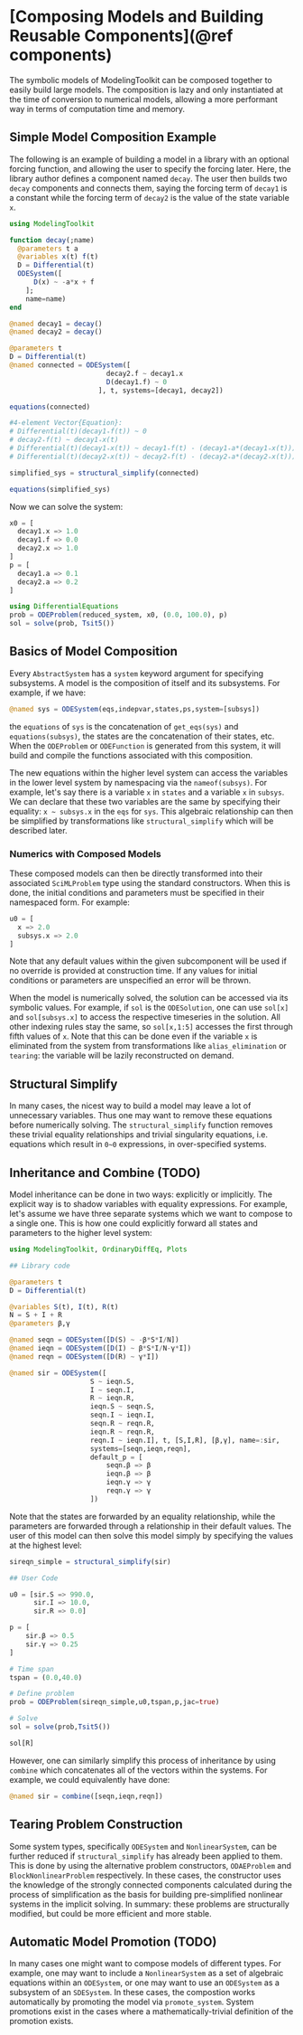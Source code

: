 # [Composing Models and Building Reusable Components](@ref components)

The symbolic models of ModelingToolkit can be composed together to
easily build large models. The composition is lazy and only instantiated
at the time of conversion to numerical models, allowing a more performant
way in terms of computation time and memory.

## Simple Model Composition Example

The following is an example of building a model in a library with
an optional forcing function, and allowing the user to specify the
forcing later. Here, the library author defines a component named
`decay`. The user then builds two `decay` components and connects them,
saying the forcing term of `decay1` is a constant while the forcing term
of `decay2` is the value of the state variable `x`.

```julia
using ModelingToolkit

function decay(;name)
  @parameters t a
  @variables x(t) f(t)
  D = Differential(t)
  ODESystem([
      D(x) ~ -a*x + f
    ];
    name=name)
end

@named decay1 = decay()
@named decay2 = decay()

@parameters t
D = Differential(t)
@named connected = ODESystem([
                        decay2.f ~ decay1.x
                        D(decay1.f) ~ 0
                      ], t, systems=[decay1, decay2])

equations(connected)

#4-element Vector{Equation}:
# Differential(t)(decay1₊f(t)) ~ 0
# decay2₊f(t) ~ decay1₊x(t)
# Differential(t)(decay1₊x(t)) ~ decay1₊f(t) - (decay1₊a*(decay1₊x(t)))
# Differential(t)(decay2₊x(t)) ~ decay2₊f(t) - (decay2₊a*(decay2₊x(t)))

simplified_sys = structural_simplify(connected)

equations(simplified_sys)
```

Now we can solve the system:

```julia
x0 = [
  decay1.x => 1.0
  decay1.f => 0.0
  decay2.x => 1.0
]
p = [
  decay1.a => 0.1
  decay2.a => 0.2
]

using DifferentialEquations
prob = ODEProblem(reduced_system, x0, (0.0, 100.0), p)
sol = solve(prob, Tsit5())
```

## Basics of Model Composition

Every `AbstractSystem` has a `system` keyword argument for specifying
subsystems. A model is the composition of itself and its subsystems.
For example, if we have:

```julia
@named sys = ODESystem(eqs,indepvar,states,ps,system=[subsys])
```

the `equations` of `sys` is the concatenation of `get_eqs(sys)` and
`equations(subsys)`, the states are the concatenation of their states,
etc. When the `ODEProblem` or `ODEFunction` is generated from this
system, it will build and compile the functions associated with this
composition.

The new equations within the higher level system can access the variables
in the lower level system by namespacing via the `nameof(subsys)`. For
example, let's say there is a variable `x` in `states` and a variable
`x` in `subsys`. We can declare that these two variables are the same
by specifying their equality: `x ~ subsys.x` in the `eqs` for `sys`.
This algebraic relationship can then be simplified by transformations
like `structural_simplify` which will be described later.

### Numerics with Composed Models

These composed models can then be directly transformed into their
associated `SciMLProblem` type using the standard constructors. When
this is done, the initial conditions and parameters must be specified
in their namespaced form. For example:

```julia
u0 = [
  x => 2.0
  subsys.x => 2.0
]
```

Note that any default values within the given subcomponent will be
used if no override is provided at construction time. If any values for
initial conditions or parameters are unspecified an error will be thrown.

When the model is numerically solved, the solution can be accessed via
its symbolic values. For example, if `sol` is the `ODESolution`, one
can use `sol[x]` and `sol[subsys.x]` to access the respective timeseries
in the solution. All other indexing rules stay the same, so `sol[x,1:5]`
accesses the first through fifth values of `x`. Note that this can be
done even if the variable `x` is eliminated from the system from
transformations like `alias_elimination` or `tearing`: the variable
will be lazily reconstructed on demand.

## Structural Simplify

In many cases, the nicest way to build a model may leave a lot of
unnecessary variables. Thus one may want to remove these equations
before numerically solving. The `structural_simplify` function removes
these trivial equality relationships and trivial singularity equations,
i.e. equations which result in `0~0` expressions, in over-specified systems.

## Inheritance and Combine (TODO)

Model inheritance can be done in two ways: explicitly or implicitly.
The explicit way is to shadow variables with equality expressions.
For example, let's assume we have three separate systems which we
want to compose to a single one. This is how one could explicitly
forward all states and parameters to the higher level system:

```julia
using ModelingToolkit, OrdinaryDiffEq, Plots

## Library code

@parameters t
D = Differential(t)

@variables S(t), I(t), R(t)
N = S + I + R
@parameters β,γ

@named seqn = ODESystem([D(S) ~ -β*S*I/N])
@named ieqn = ODESystem([D(I) ~ β*S*I/N-γ*I])
@named reqn = ODESystem([D(R) ~ γ*I])

@named sir = ODESystem([   
                    S ~ ieqn.S,
                    I ~ seqn.I,
                    R ~ ieqn.R,
                    ieqn.S ~ seqn.S,
                    seqn.I ~ ieqn.I,
                    seqn.R ~ reqn.R,
                    ieqn.R ~ reqn.R,
                    reqn.I ~ ieqn.I], t, [S,I,R], [β,γ], name=:sir,
                    systems=[seqn,ieqn,reqn],
                    default_p = [
                        seqn.β => β
                        ieqn.β => β
                        ieqn.γ => γ
                        reqn.γ => γ
                    ])
```

Note that the states are forwarded by an equality relationship, while
the parameters are forwarded through a relationship in their default
values. The user of this model can then solve this model simply by
specifying the values at the highest level:

```julia
sireqn_simple = structural_simplify(sir)

## User Code

u0 = [sir.S => 990.0,
      sir.I => 10.0,
      sir.R => 0.0]

p = [
    sir.β => 0.5
    sir.γ => 0.25
]

# Time span
tspan = (0.0,40.0)

# Define problem
prob = ODEProblem(sireqn_simple,u0,tspan,p,jac=true)

# Solve
sol = solve(prob,Tsit5())

sol[R]
```

However, one can similarly simplify this process of inheritance by
using `combine` which concatenates all of the vectors within the
systems. For example, we could equivalently have done:

```julia
@named sir = combine([seqn,ieqn,reqn])
```

## Tearing Problem Construction

Some system types, specifically `ODESystem` and `NonlinearSystem`, can be further
reduced if `structural_simplify` has already been applied to them. This is done
by using the alternative problem constructors, `ODAEProblem` and `BlockNonlinearProblem`
respectively. In these cases, the constructor uses the knowledge of the
strongly connected components calculated during the process of simplification
as the basis for building pre-simplified nonlinear systems in the implicit
solving. In summary: these problems are structurally modified, but could be
more efficient and more stable.

## Automatic Model Promotion (TODO)

In many cases one might want to compose models of different types. For example,
one may want to include a `NonlinearSystem` as a set of algebraic equations
within an `ODESystem`, or one may want to use an `ODESystem` as a subsystem of
an `SDESystem`. In these cases, the compostion works automatically by promoting
the model via `promote_system`. System promotions exist in the cases where a
mathematically-trivial definition of the promotion exists.
